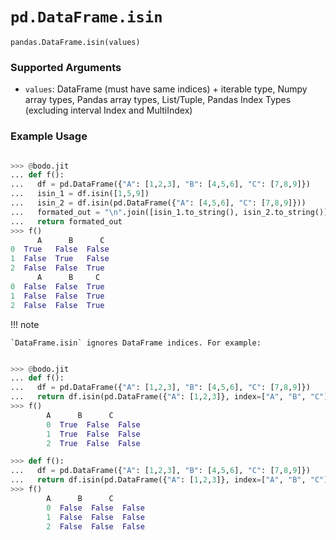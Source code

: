 # `pd.DataFrame.isin`

`pandas.DataFrame.isin(values)`

### Supported Arguments

- `values`: DataFrame (must have same indices) + iterable type, Numpy array types, Pandas array types, List/Tuple, Pandas Index Types (excluding interval Index and MultiIndex)

### Example Usage

```py

>>> @bodo.jit
... def f():
...   df = pd.DataFrame({"A": [1,2,3], "B": [4,5,6], "C": [7,8,9]})
...   isin_1 = df.isin([1,5,9])
...   isin_2 = df.isin(pd.DataFrame({"A": [4,5,6], "C": [7,8,9]}))
...   formated_out = "\n".join([isin_1.to_string(), isin_2.to_string()])
...   return formated_out
>>> f()
      A      B      C
0  True   False  False
1  False  True   False
2  False  False  True
      A      B     C
0  False  False  True
1  False  False  True
2  False  False  True
```

!!! note

```
`DataFrame.isin` ignores DataFrame indices. For example:
```

```py

>>> @bodo.jit
... def f():
...   df = pd.DataFrame({"A": [1,2,3], "B": [4,5,6], "C": [7,8,9]})
...   return df.isin(pd.DataFrame({"A": [1,2,3]}, index=["A", "B", "C"]))
>>> f()
        A      B      C
        0  True  False  False
        1  True  False  False
        2  True  False  False

>>> def f():
...   df = pd.DataFrame({"A": [1,2,3], "B": [4,5,6], "C": [7,8,9]})
...   return df.isin(pd.DataFrame({"A": [1,2,3]}, index=["A", "B", "C"]))
>>> f()
        A      B      C
        0  False  False  False
        1  False  False  False
        2  False  False  False
```
